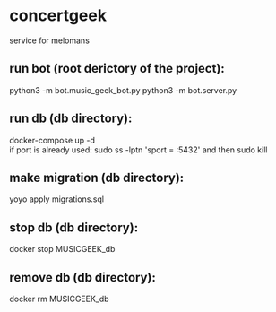 # concertgeek
service for melomans
## run bot (root derictory of the project):
python3 -m bot.music_geek_bot.py
python3 -m bot.server.py
## run db (db directory):
docker-compose up -d \
if port is already used: sudo ss -lptn 'sport = :5432' and then sudo kill
## make migration (db directory):
yoyo apply migrations.sql
## stop db (db directory):
docker stop MUSICGEEK_db
## remove db (db directory):
docker rm MUSICGEEK_db
